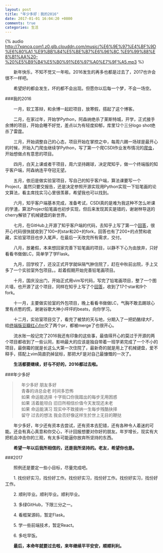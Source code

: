 ```yaml
---
layout: post
title: "年少多好：我的2016"
date: 2017-01-01 16:04:20 +0800
comments: true
categories: 生活
---
```


{% audio http://7xqncq.com1.z0.glb.clouddn.com/music/%E6%9E%97%E4%BF%9D%E6%80%A1,%E9%BB%84%E5%BE%B7%E6%96%8C,%E9%99%88%E8%B1%AA%20-%20%E5%B9%B4%E5%B0%91%E6%97%A0%E7%9F%A5.mp3 %}

&emsp;&emsp;新年快乐，不知不觉又一年啦。2016发生的再多也都是过去了，2017也许会很不一样吧。

&emsp;&emsp;希望好的都会发生，坏的都不会出现。但愿你以后每一个梦，不会一场空。<!--more-->

###我的2016

&emsp;&emsp;一月，软工答辩，和余博一起赶项目，放寒假，搭起了这个博客。

&emsp;&emsp;二月，在家过年，开始学Python，阿森纳绝杀了莱斯特城，开学，正式接手余博的项目，开始会睡不好觉，差点以为有轻度抑郁，库里12个三分logo shot绝杀了雷霆。

&emsp;&emsp;三月，开始调整自己的心态，项目开始在掌控之中，每周六踢一场球是最开心的时候，开始入门爬虫继续学Python，写了第一个爬CSDI作业发布情况的[爬虫](https://github.com/duduainankai/csdi)，开始想做点有意思的项目。

&emsp;&emsp;四月，白天上课或者干项目，周六坚持踢球，决定爬知乎，做一个终端版的知乎客户端，阿森纳连平夺冠无望。

&emsp;&emsp;五月，依旧是做实验室项目，写自己的知乎客户端，算法课要写一个Project，虽然只要交报告，还是决定参照开源实现用Python实现一下铅笔画的论文算法，看主席找实习心里很羡慕，希望我也可以找到。

&emsp;&emsp;六月，知乎客户端基本完成，准备考试，CSDI真的是难为我这种不怎么听课的学渣，算法Project铅笔画也初步实现，但后来发现其实是错的，谢谢林导送的cherry解锁了机械键盘的新世界。

&emsp;&emsp;七月，在GitHub上开源了知乎客户端的代码，去知乎上写了第一个[回答](https://www.zhihu.com/question/27621722/answer/111566061)，很开心代码很快就收到了100+的star和20+的fork，回答也有了200+的点赞和收藏，实验室项目也步入尾声，在最后一天改完所有需求，交付。

&emsp;&emsp;八月，放暑假，本来想回家完善下铅笔画的项目，以静不下心为由放弃，只好看看书做做LC，简单学了学Flask。

&emsp;&emsp;九月，回学校了，还没正式开学就纵隔气肿住院了，赶在中秋前出院，手上又多了一个实验室外包项目。。趁着假期开始完善铅笔画项目。

&emsp;&emsp;十月，国庆没出门，开始正式用vim写代码，写完了铅笔画项目，整了一个图片墙，也开源了这个项目，同样在知乎上写了个[回答](https://www.zhihu.com/question/28661987/answer/132142229)，收到了17个star和9个fork。

&emsp;&emsp;十一月，主要做实验室的外包项目，晚上看看书做做LC，气胸不敢去踢球心里有点憋的慌，谢谢谷歌大神小坪坪的beats，向你学习。

&emsp;&emsp;十二月，实验室项目交了，看完了被禁的天与地，分期入了一把奶酪绿大F，给[终端版豆瓣红心fm](https://github.com/nekocode/doubanfm-py)交了两个pr，都被merge了也很开心。

&emsp;&emsp;流水账一般记完了2016我还有印象的这些事，最值得开心的莫过于开源的两个项目都收到了一些认同，影响最大的应该是独自带着一班学弟完成了一个不小的项目，最倒霉的就是长这么大第一次住院了，最新奇的就是用上了机械键盘，爱不释手，搭配上vim简直扔掉鼠标，那把大F是对自己最慷慨的一次了。

&emsp;&emsp;**生活都要继续，好与不好的，2016都过去啦。**

###年少多好

>&emsp;年少多好 朋友多好<br/>
>&emsp;青春的诗总会老 时间多恐怖<br/>
>&emsp;如果  命运能选择  十字街口你我踏出的每步无用困惑<br/>
>&emsp;如果  活着能坦白  旧日所相信价值今天发现还未老<br/>
>&emsp;如果  命运能演习  现实中不致接纳一生每步残酷抉择<br/>
>&emsp;留守  过去的想法  我会否好像这样生於世上无目的鞭挞<br/>

&emsp;&emsp;年少多好，年少还有资本去尝试，还有资本去犯错，还有各种令人着迷的可能。还会有真心真意和你交心，不计回报想要对你好的朋友。年岁增长，现实有大把机会冲击你的三观，有太多可能逼你放弃所坚持的东西。

&emsp;&emsp;**希望一年以后我所相信的，还是我所坚持的。老友，希望你也是。**

###2017

&emsp;&emsp;照例还是要定一些小目标，尽量完成吧。

&emsp;&emsp;1. 找份好实习，找份好工作。找份好实习，找份好工作。找份好实习，找份好工作。

&emsp;&emsp;2. 顺利毕业。顺利毕业。顺利毕业。

&emsp;&emsp;3. 多绿GitHub，下限三分之一。

&emsp;&emsp;4. 看框架源码，暂定Flask。

&emsp;&emsp;5. 学一些前端技术，暂定React。

&emsp;&emsp;6. 多吃早饭。

&emsp;&emsp;**最后，本命年就要过去啦，来年继续平平安安，顺顺利利。**